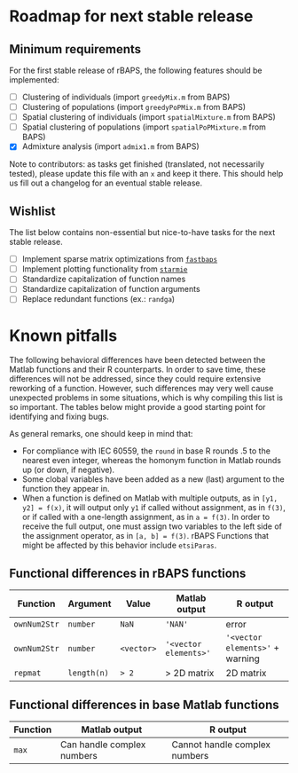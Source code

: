 # Roadmap for next stable release

## Minimum requirements

For the first stable release of rBAPS, the following features should be implemented:

- [ ] Clustering of individuals (import `greedyMix.m` from BAPS)
- [ ] Clustering of populations (import `greedyPoPMix.m` from BAPS)
- [ ] Spatial clustering of individuals (import `spatialMixture.m` from BAPS)
- [ ] Spatial clustering of populations (import `spatialPoPMixture.m` from BAPS)
- [x] Admixture analysis (import `admix1.m` from BAPS)

Note to contributors: as tasks get finished (translated, not necessarily tested), please update this file with an `x` and keep it there. This should help us fill out a changelog for an eventual stable release.

## Wishlist

The list below contains non-essential but nice-to-have tasks for the next stable release.

- [ ] Implement sparse matrix optimizations from [`fastbaps`](https://github.com/gtonkinhill/fastbaps)
- [ ] Implement plotting functionality from [`starmie`](https://github.com/sa-lee/starmie)
- [ ] Standardize capitalization of function names
- [ ] Standardize capitalization of function arguments
- [ ] Replace redundant functions (ex.: `randga`)

# Known pitfalls

The following behavioral differences have been detected between the Matlab functions and their R counterparts. In order to save time, these differences will not be addressed, since they could require extensive reworking of a function. However, such differences may very well cause unexpected problems in some situations, which is why compiling this list is so important. The tables below might provide a good starting point for identifying and fixing bugs.

As general remarks, one should keep in mind that:

- For compliance with IEC 60559, the `round` in base R rounds .5 to the nearest even integer, whereas the homonym function in Matlab rounds up (or down, if negative).
- Some clobal variables have been added as a new (last) argument to the function they appear in.
- When a function is defined on Matlab with multiple outputs, as in `[y1, y2] = f(x)`, it will output only `y1` if called without assignment, as in `f(3)`, or if called with a one-length assignment, as in `a = f(3)`. In order to receive the full output, one must assign two variables to the left side of the assignment operator, as in `[a, b] = f(3)`. rBAPS Functions that might be affected by this behavior include `etsiParas`.

## Functional differences in rBAPS functions

| Function          | Argument           | Value          | Matlab output         | R output                        |
| ----------------- | ------------------ | -------------- | --------------------- | ------------------------------- |
| `ownNum2Str`      | `number`           | `NaN`          | `'NAN'`               | error                           |
| `ownNum2Str`      | `number`           | `<vector>`     | `'<vector elements>'` | `'<vector elements>'` + warning |
| `repmat`          | `length(n)`        | `> 2`          | > 2D matrix           | 2D matrix                       |

## Functional differences in base Matlab functions

Function | Matlab output | R output
-------- | ------------- | --------
`max` | Can handle complex numbers | Cannot handle complex numbers